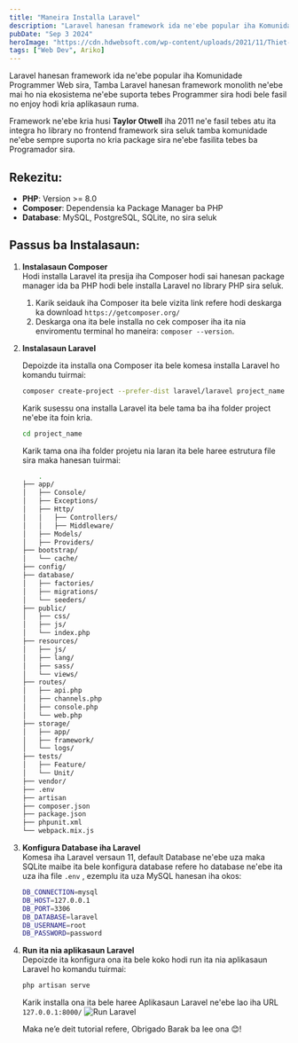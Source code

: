 ```yaml
---
title: "Maneira Installa Laravel"
description: "Laravel hanesan framework ida ne'ebe popular iha Komunidade Programmer Web sira, Tamba Laravel hanesan framework monolith..."
pubDate: "Sep 3 2024"
heroImage: "https://cdn.hdwebsoft.com/wp-content/uploads/2021/11/Thiet-ke-chua-co-ten-4.jpg.webp"
tags: ["Web Dev", Ariko]
---
```


Laravel hanesan framework ida ne'ebe popular iha Komunidade Programmer Web sira, Tamba Laravel hanesan framework monolith ne'ebe mai ho nia ekosistema ne'ebe suporta tebes Programmer sira hodi bele fasil no enjoy hodi kria aplikasaun ruma. 

Framework ne'ebe kria husi <b>Taylor Otwell</b> iha 2011 ne'e fasil tebes atu ita integra ho library no frontend framework sira seluk tamba komunidade ne'ebe sempre suporta no kria package sira ne'ebe fasilita tebes ba Programador sira.

## Rekezitu:
- **PHP**: Version >= 8.0
- **Composer**: Dependensia ka Package Manager ba PHP
- **Database**: MySQL, PostgreSQL, SQLite, no sira seluk

## Passus ba Instalasaun:

1. **Instalasaun Composer**<br>
Hodi installa Laravel ita presija iha Composer hodi sai hanesan package manager ida ba PHP hodi bele installa Laravel no library PHP sira seluk.

    1. Karik seidauk iha Composer ita bele vizita link refere hodi deskarga ka download `https://getcomposer.org/`
    2. Deskarga ona ita bele installa no cek composer iha ita nia enviromentu terminal ho maneira: `composer --version`.

2. **Instalasaun Laravel**<br>

    Depoizde ita installa ona Composer ita bele komesa installa Laravel ho komandu tuirmai:
    ```bash
    composer create-project --prefer-dist laravel/laravel project_name
    ```
    Karik susessu ona installa Laravel ita bele tama ba iha folder project ne'ebe ita foin kria.
    ```bash
    cd project_name
    ```
    Karik tama ona iha folder projetu nia laran ita bele haree estrutura file sira maka hanesan tuirmai:
    ```bash
        .
    ├── app/
    │   ├── Console/
    │   ├── Exceptions/
    │   ├── Http/
    │   │   ├── Controllers/
    │   │   ├── Middleware/
    │   ├── Models/
    │   ├── Providers/
    ├── bootstrap/
    │   └── cache/
    ├── config/
    ├── database/
    │   ├── factories/
    │   ├── migrations/
    │   └── seeders/
    ├── public/
    │   ├── css/
    │   ├── js/
    │   └── index.php
    ├── resources/
    │   ├── js/
    │   ├── lang/
    │   ├── sass/
    │   └── views/
    ├── routes/
    │   ├── api.php
    │   ├── channels.php
    │   ├── console.php
    │   └── web.php
    ├── storage/
    │   ├── app/
    │   ├── framework/
    │   └── logs/
    ├── tests/
    │   ├── Feature/
    │   └── Unit/
    ├── vendor/
    ├── .env
    ├── artisan
    ├── composer.json
    ├── package.json
    ├── phpunit.xml
    └── webpack.mix.js

    ```

3. **Konfigura Database iha Laravel**<br>
    Komesa iha Laravel versaun 11, default Database ne'ebe uza maka SQLite maibe ita bele konfigura database refere ho database ne'ebe ita uza iha file `.env` , ezemplu ita uza MySQL hanesan iha okos:
    ```bash
    DB_CONNECTION=mysql
    DB_HOST=127.0.0.1
    DB_PORT=3306
    DB_DATABASE=laravel
    DB_USERNAME=root
    DB_PASSWORD=password
    ```

4. **Run ita nia aplikasaun Laravel**<br>
    Depoizde ita konfigura ona ita bele koko hodi run ita nia aplikasaun Laravel ho komandu tuirmai:
    ```bash
    php artisan serve
    ```
    Karik installa ona ita bele haree Aplikasaun Laravel ne'ebe lao iha URL `127.0.0.1:8000/`
    ![Run Laravel](https://laravelnews.s3.amazonaws.com/images/8jF662ByKr0ej83fvcptR890q7040zfqbubRv6x6.png "Laravel News")

    Maka ne’e deit tutorial refere, Obrigado Barak ba lee ona 😊!

